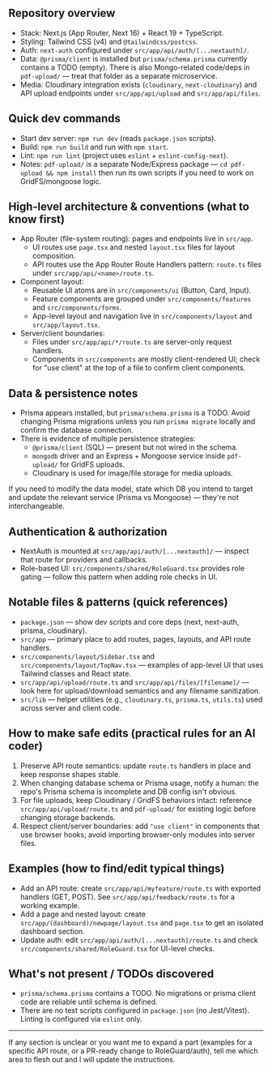 ## Repository overview

- Stack: Next.js (App Router, Next 16) + React 19 + TypeScript.
- Styling: Tailwind CSS (v4) and `@tailwindcss/postcss`.
- Auth: `next-auth` configured under `src/app/api/auth/[...nextauth]/`.
- Data: `@prisma/client` is installed but `prisma/schema.prisma` currently contains a TODO (empty). There is also Mongo-related code/deps in `pdf-upload/` — treat that folder as a separate microservice.
- Media: Cloudinary integration exists (`cloudinary`, `next-cloudinary`) and API upload endpoints under `src/app/api/upload` and `src/app/api/files`.

## Quick dev commands

- Start dev server: `npm run dev` (reads `package.json` scripts).
- Build: `npm run build` and run with `npm start`.
- Lint: `npm run lint` (project uses `eslint` + `eslint-config-next`).
- Notes: `pdf-upload/` is a separate Node/Express package — `cd pdf-upload && npm install` then run its own scripts if you need to work on GridFS/mongoose logic.

## High-level architecture & conventions (what to know first)

- App Router (file-system routing): pages and endpoints live in `src/app`.
  - UI routes use `page.tsx` and nested `layout.tsx` files for layout composition.
  - API routes use the App Router Route Handlers pattern: `route.ts` files under `src/app/api/<name>/route.ts`.
- Component layout:
  - Reusable UI atoms are in `src/components/ui` (Button, Card, Input).
  - Feature components are grouped under `src/components/features` and `src/components/forms`.
  - App-level layout and navigation live in `src/components/layout` and `src/app/layout.tsx`.
- Server/client boundaries:
  - Files under `src/app/api/*/route.ts` are server-only request handlers.
  - Components in `src/components` are mostly client-rendered UI; check for "use client" at the top of a file to confirm client components.

## Data & persistence notes

- Prisma appears installed, but `prisma/schema.prisma` is a TODO. Avoid changing Prisma migrations unless you run `prisma migrate` locally and confirm the database connection.
- There is evidence of multiple persistence strategies:
  - `@prisma/client` (SQL) — present but not wired in the schema.
  - `mongodb` driver and an Express + Mongoose service inside `pdf-upload/` for GridFS uploads.
  - Cloudinary is used for image/file storage for media uploads.

If you need to modify the data model, state which DB you intend to target and update the relevant service (Prisma vs Mongoose) — they're not interchangeable.

## Authentication & authorization

- NextAuth is mounted at `src/app/api/auth/[...nextauth]/` — inspect that route for providers and callbacks.
- Role-based UI: `src/components/shared/RoleGuard.tsx` provides role gating — follow this pattern when adding role checks in UI.

## Notable files & patterns (quick references)

- `package.json` — show dev scripts and core deps (next, next-auth, prisma, cloudinary).
- `src/app` — primary place to add routes, pages, layouts, and API route handlers.
- `src/components/layout/Sidebar.tsx` and `src/components/layout/TopNav.tsx` — examples of app-level UI that uses Tailwind classes and React state.
- `src/app/api/upload/route.ts` and `src/app/api/files/[filename]/` — look here for upload/download semantics and any filename sanitization.
- `src/lib` — helper utilities (e.g., `cloudinary.ts`, `prisma.ts`, `utils.ts`) used across server and client code.

## How to make safe edits (practical rules for an AI coder)

1. Preserve API route semantics: update `route.ts` handlers in place and keep response shapes stable.
2. When changing database schema or Prisma usage, notify a human: the repo's Prisma schema is incomplete and DB config isn't obvious.
3. For file uploads, keep Cloudinary / GridFS behaviors intact: reference `src/app/api/upload/route.ts` and `pdf-upload/` for existing logic before changing storage backends.
4. Respect client/server boundaries: add `"use client"` in components that use browser hooks; avoid importing browser-only modules into server files.

## Examples (how to find/edit typical things)

- Add an API route: create `src/app/api/myfeature/route.ts` with exported handlers (GET, POST). See `src/app/api/feedback/route.ts` for a working example.
- Add a page and nested layout: create `src/app/(dashboard)/newpage/layout.tsx` and `page.tsx` to get an isolated dashboard section.
- Update auth: edit `src/app/api/auth/[...nextauth]/route.ts` and check `src/components/shared/RoleGuard.tsx` for UI-level checks.

## What's not present / TODOs discovered

- `prisma/schema.prisma` contains a TODO. No migrations or prisma client code are reliable until schema is defined.
- There are no test scripts configured in `package.json` (no Jest/Vitest). Linting is configured via `eslint` only.

---
If any section is unclear or you want me to expand a part (examples for a specific API route, or a PR-ready change to RoleGuard/auth), tell me which area to flesh out and I will update the instructions.
